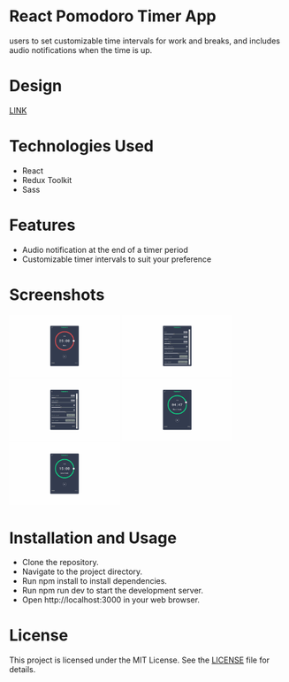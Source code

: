 # React Pomodoro Timer App

users to set customizable time intervals for work and breaks, and includes audio notifications when the time is up.

# Design

[LINK](https://dribbble.com/shots/4172422-Pomotroid-Screens/attachments/10241013?mode=media)

# Technologies Used

- React
- Redux Toolkit
- Sass

# Features

- Audio notification at the end of a timer period
- Customizable timer intervals to suit your preference

# Screenshots

<img src="./src/assets/screenshots/01.png" width="200"> <img src="./src/assets/screenshots/02.png" width="200"> <img src="./src/assets/screenshots/03.png" width="200"> <img src="./src/assets/screenshots/04.png" width="200"> <img src="./src/assets/screenshots/05.png" width="200">

# Installation and Usage

- Clone the repository.
- Navigate to the project directory.
- Run npm install to install dependencies.
- Run npm run dev to start the development server.
- Open http://localhost:3000 in your web browser.

# License

This project is licensed under the MIT License. See the [LICENSE](./LICENSE.md) file for details.
